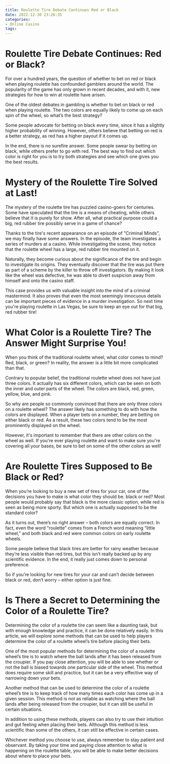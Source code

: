 ```yaml
---
title: Roulette Tire Debate Continues Red or Black
date: 2022-12-30 23:26:35
categories:
- Online Casino
tags:
---
```



#  Roulette Tire Debate Continues: Red or Black?

For over a hundred years, the question of whether to bet on red or black when playing roulette has confounded gamblers around the world. The popularity of the game has only grown in recent decades, and with it, new strategies for how to win at roulette have arisen.

One of the oldest debates in gambling is whether to bet on black or red when playing roulette. The two colors are equally likely to come up on each spin of the wheel, so what’s the best strategy?

Some people advocate for betting on black every time, since it has a slightly higher probability of winning. However, others believe that betting on red is a better strategy, as red has a higher payout if it comes up.

In the end, there is no surefire answer. Some people swear by betting on black, while others prefer to go with red. The best way to find out which color is right for you is to try both strategies and see which one gives you the best results.

#  Mystery of the Roulette Tire Solved at Last!

The mystery of the roulette tire has puzzled casino-goers for centuries. Some have speculated that the tire is a means of cheating, while others believe that it is purely for show. After all, what practical purpose could a big, red rubber tire possibly serve in a game of chance?

Thanks to the tire's recent appearance on an episode of "Criminal Minds", we may finally have some answers. In the episode, the team investigates a series of murders at a casino. While investigating the scene, they notice that the roulette wheel has a large, red rubber tire mounted on it.

Naturally, they become curious about the significance of the tire and begin to investigate its origins. They eventually discover that the tire was put there as part of a scheme by the killer to throw off investigators. By making it look like the wheel was defective, he was able to divert suspicion away from himself and onto the casino staff.

This case provides us with valuable insight into the mind of a criminal mastermind. It also proves that even the most seemingly innocuous details can be important pieces of evidence in a murder investigation. So next time you're playing roulette in Las Vegas, be sure to keep an eye out for that big, red rubber tire!

#  What Color is a Roulette Tire? The Answer Might Surprise You!

When you think of the traditional roulette wheel, what color comes to mind? Red, black, or green? In reality, the answer is a little bit more complicated than that.

Contrary to popular belief, the traditional roulette wheel does not have just three colors. It actually has six different colors, which can be seen on both the inner and outer parts of the wheel. The colors are black, red, green, yellow, blue, and pink.

So why are people so commonly convinced that there are only three colors on a roulette wheel? The answer likely has something to do with how the colors are displayed. When a player bets on a number, they are betting on either black or red. As a result, these two colors tend to be the most prominently displayed on the wheel.

However, it's important to remember that there are other colors on the wheel as well. If you're ever playing roulette and want to make sure you're covering all your bases, be sure to bet on some of the other colors as well!

#  Are Roulette Tires Supposed to Be Black or Red?

When you’re looking to buy a new set of tires for your car, one of the decisions you have to make is what color they should be. black or red? Most people would probably say that black is the more classic option, while red is seen as being more sporty. But which one is actually supposed to be the standard color?

As it turns out, there’s no right answer – both colors are equally correct. In fact, even the word “roulette” comes from a French word meaning “little wheel,” and both black and red were common colors on early roulette wheels.

Some people believe that black tires are better for rainy weather because they’re less visible than red tires, but this isn’t really backed up by any scientific evidence. In the end, it really just comes down to personal preference.

So if you’re looking for new tires for your car and can’t decide between black or red, don’t worry – either option is just fine.

#  Is There a Secret to Determining the Color of a Roulette Tire?

Determining the color of a roulette tire can seem like a daunting task, but with enough knowledge and practice, it can be done relatively easily. In this article, we will explore some methods that can be used to help players determine the color of a roulette wheel’s tire before placing their bets.

One of the most popular methods for determining the color of a roulette wheel’s tire is to watch where the ball lands after it has been released from the croupier. If you pay close attention, you will be able to see whether or not the ball is biased towards one particular side of the wheel. This method does require some skill and practice, but it can be a very effective way of narrowing down your bets.

Another method that can be used to determine the color of a roulette wheel’s tire is to keep track of how many times each color has come up in a given session. This method is not as reliable as watching where the ball lands after being released from the croupier, but it can still be useful in certain situations.

In addition to using these methods, players can also try to use their intuition and gut feeling when placing their bets. Although this method is less scientific than some of the others, it can still be effective in certain cases.

Whichever method you choose to use, always remember to stay patient and observant. By taking your time and paying close attention to what is happening on the roulette table, you will be able to make better decisions about where to place your bets.